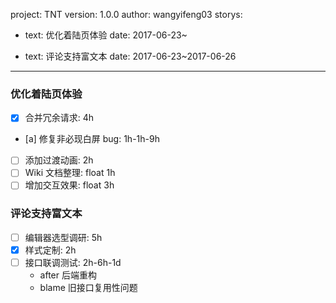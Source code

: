 project: TNT
version: 1.0.0
author: wangyifeng03
storys:
  - text: 优化着陆页体验
    date: 2017-06-23~

  - text: 评论支持富文本
    date: 2017-06-23~2017-06-26

---

### 优化着陆页体验
* [x] 合并冗余请求: 4h
* [a] 修复非必现白屏 bug: 1h-1h-9h
* [ ] 添加过渡动画: 2h
* [ ] Wiki 文档整理: float 1h
* [ ] 增加交互效果: float 3h

### 评论支持富文本
* [ ] 编辑器选型调研: 5h
* [x] 样式定制: 2h
* [ ] 接口联调测试: 2h-6h-1d
  * after 后端重构
  * blame 旧接口复用性问题
